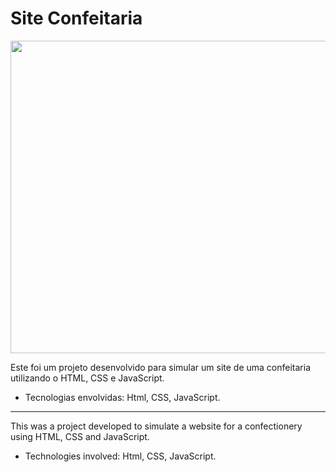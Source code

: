 # Site Confeitaria

<p align="center">
  <img width="1000" height="500" src="https://i.imgur.com/jeNbmmD.png">
</p>

Este foi um projeto desenvolvido para simular um site de uma confeitaria utilizando o HTML, CSS e JavaScript.

* Tecnologias envolvidas: Html, CSS, JavaScript.

----------------------------------------------------------

This was a project developed to simulate a website for a confectionery using HTML, CSS and JavaScript.

* Technologies involved: Html, CSS, JavaScript.

